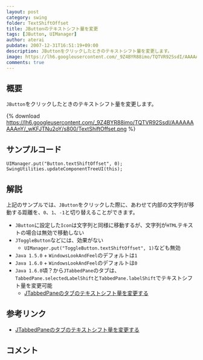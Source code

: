 ```yaml
---
layout: post
category: swing
folder: TextShiftOffset
title: JButtonのテキストシフト量を変更
tags: [JButton, UIManager]
author: aterai
pubdate: 2007-12-31T16:51:19+09:00
description: JButtonをクリックしたときのテキストシフト量を変更します。
image: https://lh6.googleusercontent.com/_9Z4BYR88imo/TQTVR92SsdI/AAAAAAAAAnY/_wKFJTNu2oY/s800/TextShiftOffset.png
comments: true
---
```

## 概要
`JButton`をクリックしたときのテキストシフト量を変更します。

{% download https://lh6.googleusercontent.com/_9Z4BYR88imo/TQTVR92SsdI/AAAAAAAAAnY/_wKFJTNu2oY/s800/TextShiftOffset.png %}

## サンプルコード
<pre class="prettyprint"><code>UIManager.put("Button.textShiftOffset", 0);
SwingUtilities.updateComponentTreeUI(this);
</code></pre>

## 解説
上記のサンプルでは、`JButton`をクリックした際に、あわせて内部の文字列が移動する距離を、`0`、`1`、`-1`と切り替えることができます。

- `JButton`に設定した`Icon`は文字列と同様に移動するが、文字列が`HTML`テキストの場合は無効で移動しない
- `JToggleButton`などには、効果がない
    - `UIManager.put("ToggleButton.textShiftOffset", 1)`なども無効
- `Java 1.5.0` + `WindowsLookAndFeel`のデフォルトは`1`
- `Java 1.6.0` + `WindowsLookAndFeel`のデフォルトは`0`
- `Java 1.6.0`頃？から`JTabbedPane`のタブは、`TabbedPane.selectedLabelShift`と`TabbedPane.labelShift`でテキストシフト量を変更可能
    - [JTabbedPaneのタブのテキストシフト量を変更する](https://ateraimemo.com/Swing/TabbedPaneLabelShift.html)

<!-- dummy comment line for breaking list -->

## 参考リンク
- [JTabbedPaneのタブのテキストシフト量を変更する](https://ateraimemo.com/Swing/TabbedPaneLabelShift.html)

<!-- dummy comment line for breaking list -->

## コメント
